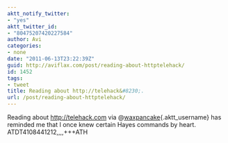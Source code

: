 ```yaml
---
aktt_notify_twitter:
- "yes"
aktt_twitter_id:
- "80475207420227584"
author: Avi
categories:
- none
date: "2011-06-13T23:22:39Z"
guid: http://aviflax.com/post/reading-about-httptelehack/
id: 1452
tags:
- tweet
title: Reading about http://telehack&#8230;.
url: /post/reading-about-httptelehack/
---
```

Reading about <a href="http://telehack.com" rel="nofollow">http://telehack.com</a> via @[waxpancake](http://twitter.com/waxpancake){.aktt_username} has reminded me that I once knew certain Hayes commands by heart. ATDT4108441212,,,,+++ATH